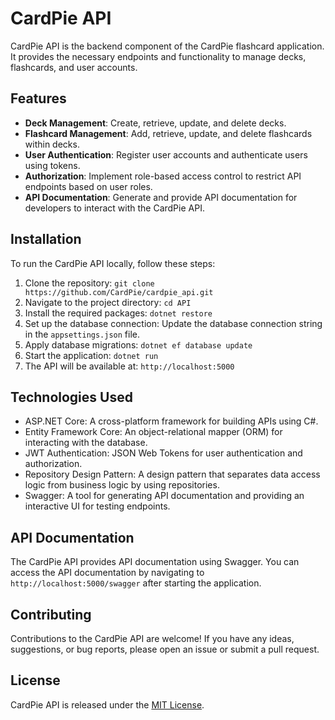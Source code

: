 # CardPie API

CardPie API is the backend component of the CardPie flashcard application. It provides the necessary endpoints and functionality to manage decks, flashcards, and user accounts.

## Features

- **Deck Management**: Create, retrieve, update, and delete decks.
- **Flashcard Management**: Add, retrieve, update, and delete flashcards within decks.
- **User Authentication**: Register user accounts and authenticate users using tokens.
- **Authorization**: Implement role-based access control to restrict API endpoints based on user roles.
- **API Documentation**: Generate and provide API documentation for developers to interact with the CardPie API.

## Installation

To run the CardPie API locally, follow these steps:

1. Clone the repository: `git clone https://github.com/CardPie/cardpie_api.git`
2. Navigate to the project directory: `cd API`
3. Install the required packages: `dotnet restore`
4. Set up the database connection: Update the database connection string in the `appsettings.json` file.
5. Apply database migrations: `dotnet ef database update`
6. Start the application: `dotnet run`
7. The API will be available at: `http://localhost:5000`

## Technologies Used

- ASP.NET Core: A cross-platform framework for building APIs using C#.
- Entity Framework Core: An object-relational mapper (ORM) for interacting with the database.
- JWT Authentication: JSON Web Tokens for user authentication and authorization.
- Repository Design Pattern: A design pattern that separates data access logic from business logic by using repositories.
- Swagger: A tool for generating API documentation and providing an interactive UI for testing endpoints.

## API Documentation

The CardPie API provides API documentation using Swagger. You can access the API documentation by navigating to `http://localhost:5000/swagger` after starting the application.

## Contributing

Contributions to the CardPie API are welcome! If you have any ideas, suggestions, or bug reports, please open an issue or submit a pull request.

## License

CardPie API is released under the [MIT License](LICENSE).
